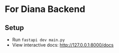 # For Diana Backend

## Setup
- Run `fastapi dev main.py`
- View interactive docs: http://127.0.0.1:8000/docs
